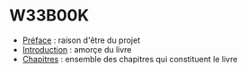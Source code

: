 # W33B00K

- [Préface](https://github.com/weebook-org/preface) : raison d'être du projet
- [Introduction](https://github.com/weebook-org/introduction) : amorçe du livre
- [Chapitres](https://github.com/weebook-org/chapters) : ensemble des chapitres qui constituent le livre
